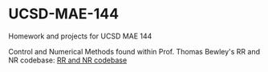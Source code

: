 # UCSD-MAE-144
Homework and projects for UCSD MAE 144

Control and Numerical Methods found within Prof. Thomas Bewley's RR and NR codebase:
[RR and NR codebase](https://github.com/tbewley/RR.git)
